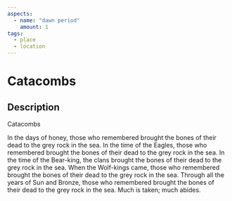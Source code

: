 ```yaml
---
aspects: 
  - name: "dawn period"
    amount: 1
tags:
  - place
  - location
---
```


# Catacombs

## Description
Catacombs

In the days of honey, those who remembered brought the bones of their dead to the grey rock in the sea. In the time of the Eagles, those who remembered brought the bones of their dead to the grey rock in the sea. In the time of the Bear-king, the clans brought the bones of their dead to the grey rock in the sea. When the Wolf-kings came, those who remembered brought the bones of their dead to the grey rock in the sea. Through all the years of Sun and Bronze, those who remembered brought the bones of their dead to the grey rock in the sea. Much is taken; much abides.